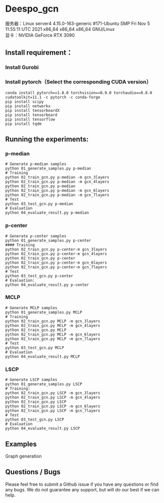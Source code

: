 # Deespo_gcn

服务器：Linux server4 4.15.0-163-generic #171-Ubuntu SMP Fri Nov 5 11:55:11 UTC 2021 x86_64 x86_64 x86_64 GNU/Linux  
显卡：NVIDIA GeForce RTX 3090

## Install requirement：

### Install Gurobi

### Install pytorch（Select the corresponding CUDA version）
```
conda install pytorch==1.8.0 torchvision==0.9.0 torchaudio==0.8.0 cudatoolkit=11.1 -c pytorch -c conda-forge
pip install scipy
pip install networkx
pip install tensorboardX
pip install tensorboard
pip install tensorflow
pip install tqdm
```

## Running the experiments:
### p-median
```
# Generate p-median samples
python 01_generate_samples.py p-median
# Training
python 02_train_gcn.py p-median -m gcn_3layers  
python 02_train_gcn.py p-median -m gcn_4layers  
python 02_train_gcn.py p-median  
python 02_train_gcn.py p-median -m gcn_6layers  
python 02_train_gcn.py p-median -m gcn_7layers  
# Test
python 03_test_gcn.py p-median  
# Evaluation
python 04_evaluate_result.py p-median
```

### p-center
```
# Generate p-center samples
python 01_generate_samples.py p-center
#### Training
python 02_train_gcn.py p-center-m gcn_3layers  
python 02_train_gcn.py p-center-m gcn_4layers  
python 02_train_gcn.py p-center  
python 02_train_gcn.py p-center-m gcn_6layers  
python 02_train_gcn.py p-center-m gcn_7layers  
# Test
python 03_test_gcn.py p-center
# Evaluation:
python 04_evaluate_result.py p-center
```

### MCLP
```
# Generate MCLP samples
python 01_generate_samples.py MCLP
# Training
python 02_train_gcn.py MCLP -m gcn_3layers  
python 02_train_gcn.py MCLP -m gcn_4layers  
python 02_train_gcn.py MCLP  
python 02_train_gcn.py MCLP -m gcn_6layers  
python 02_train_gcn.py MCLP -m gcn_7layers  
# Test
python 03_test_gcn.py MCLP 
# Evaluation
python 04_evaluate_result.py MCLP
```

### LSCP
```
# Generate LSCP samples
python 01_generate_samples.py LSCP
# Training:
python 02_train_gcn.py LSCP -m gcn_3layers  
python 02_train_gcn.py LSCP -m gcn_4layers  
python 02_train_gcn.py LSCP  
python 02_train_gcn.py LSCP -m gcn_6layers  
python 02_train_gcn.py LSCP -m gcn_7layers  
# Test
python 03_test_gcn.py LSCP
# Evaluation
python 04_evaluate_result.py LSCP
```
## Examples
Graph generation

## Questions / Bugs
Please feel free to submit a Github issue if you have any questions or find any bugs. We do not guarantee any support, but will do our best if we can help.




